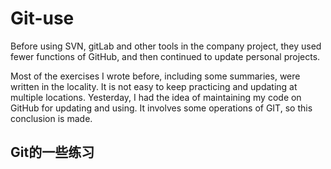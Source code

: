 # Git-use
Before using SVN, gitLab and other tools in the company project, they used fewer functions of GitHub, and then continued to update personal projects.

Most of the exercises I wrote before, including some summaries, were written in the locality. It is not easy to keep practicing and updating at multiple locations. Yesterday, I had the idea of maintaining my code on GitHub for updating and using.
It involves some operations of GIT, so this conclusion is made.


## Git的一些练习

